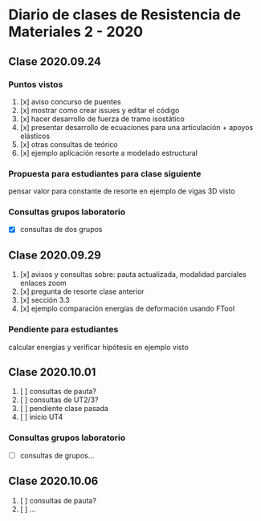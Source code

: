 # Diario de clases de Resistencia de Materiales 2 - 2020

## Clase 2020.09.24

### Puntos vistos
 1. [x] aviso concurso de puentes
 1. [x] mostrar como crear issues y editar el código
 1. [x] hacer desarrollo de fuerza de tramo isostático
 1. [x] presentar desarrollo de ecuaciones para una articulación + apoyos elásticos
 1. [x] otras consultas de teórico
 1. [x] ejemplo aplicación resorte a modelado estructural

### Propuesta para estudiantes para clase siguiente

pensar valor para constante de resorte en ejemplo de vigas 3D visto

### Consultas grupos laboratorio

 * [x] consultas de dos grupos

## Clase 2020.09.29

 1. [x] avisos y consultas sobre: pauta actualizada, modalidad parciales enlaces zoom
 1. [x] pregunta de resorte clase anterior
 1. [x] sección 3.3
 1. [x] ejemplo comparación energías de deformación usando FTool

### Pendiente para estudiantes

calcular energías y verificar hipótesis en ejemplo visto

## Clase 2020.10.01

 1. [ ] consultas de pauta?
 1. [ ] consultas de UT2/3?
 1. [ ] pendiente clase pasada
 1. [ ] inicio UT4

### Consultas grupos laboratorio

 * [ ] consultas de grupos... 



## Clase 2020.10.06

 1. [ ] consultas de pauta?
 1. [ ] ...